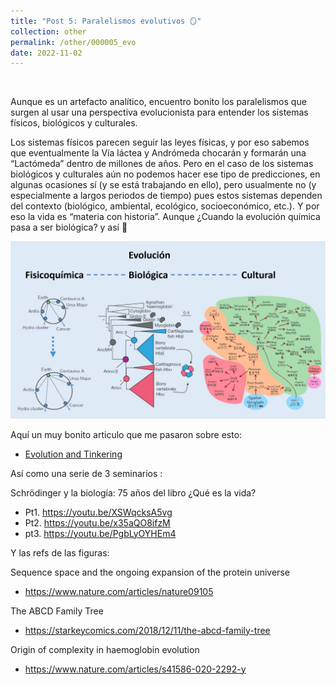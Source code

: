 ```yaml
---
title: "Post 5: Paralelismos evolutivos 🪞"
collection: other
permalink: /other/000005_evo
date: 2022-11-02
---
```


&nbsp;

Aunque es un artefacto analítico, encuentro bonito los paralelismos que surgen al usar una perspectiva evolucionista para entender los sistemas físicos, biológicos y culturales.

Los sistemas físicos parecen seguir las leyes físicas, y por eso sabemos que eventualmente la Vía láctea y Andrómeda chocarán y formarán una “Lactómeda” dentro de millones de años. Pero en el caso de los sistemas biológicos y culturales aún no podemos hacer ese tipo de predicciones, en algunas ocasiones sí (y se está trabajando en ello), pero usualmente no (y especialmente a largos periodos de tiempo) pues estos sistemas dependen del contexto (biológico, ambiental, ecológico, socioeconómico, etc.). Y por eso la vida es “materia con historia”. Aunque ¿Cuando la evolución química pasa a ser biológica? y así 🤔

![img](/images/general/00005_evo.jpg)


Aquí un muy bonito articulo que me pasaron sobre esto: 
* [Evolution and Tinkering](https://www.science.org/doi/10.1126/science.860134)

Así como una serie de 3 seminarios :

Schrödinger y la biología: 75 años del libro ¿Qué es la vida?
- Pt1. <https://youtu.be/XSWqcksA5vg>
- Pt2. <https://youtu.be/x35aQO8ifzM>
- pt3. <https://youtu.be/PgbLyOYHEm4>

Y las refs de las figuras:

Sequence space and the ongoing expansion of the protein universe

- <https://www.nature.com/articles/nature09105>

The ABCD Family Tree

- <https://starkeycomics.com/2018/12/11/the-abcd-family-tree>

Origin of complexity in haemoglobin evolution
- <https://www.nature.com/articles/s41586-020-2292-y>
